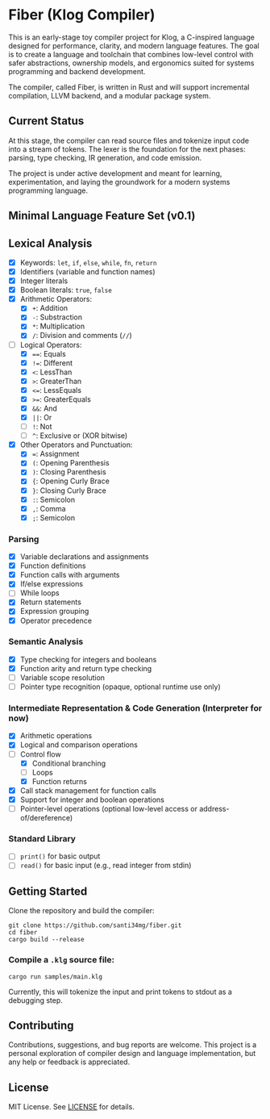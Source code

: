 # Fiber (Klog Compiler)

This is an early-stage toy compiler project for Klog, a C-inspired language
designed for performance, clarity, and modern language features. The goal is to
create a language and toolchain that combines low-level control with safer
abstractions, ownership models, and ergonomics suited for systems programming
and backend development.

The compiler, called Fiber, is written in Rust and will support incremental
compilation, LLVM backend, and a modular package system.

## Current Status

At this stage, the compiler can read source files and tokenize input code into
a stream of tokens. The lexer is the foundation for the next phases: parsing,
type checking, IR generation, and code emission.

The project is under active development and meant for learning, experimentation,
and laying the groundwork for a modern systems programming language.

## Minimal Language Feature Set (v0.1)

## Lexical Analysis

- [x] Keywords: `let`, `if`, `else`, `while`, `fn`, `return`
- [x] Identifiers (variable and function names)
- [x] Integer literals
- [x] Boolean literals: `true`, `false`
- [x] Arithmetic Operators:
  - [x] `+`: Addition
  - [x] `-`: Substraction
  - [x] `*`: Multiplication
  - [x] `/`: Division and comments (`//`)
- [ ] Logical Operators:
  - [x] `==`: Equals
  - [x] `!=`: Different
  - [x] `<`: LessThan
  - [x] `>`: GreaterThan
  - [x] `<=`: LessEquals
  - [x] `>=`: GreaterEquals
  - [x] `&&`: And
  - [x] `||`: Or
  - [ ] `!`: Not
  - [ ] `^`: Exclusive or (XOR bitwise)
- [x] Other Operators and Punctuation:
  - [x] `=`: Assignment
  - [x] `(`: Opening Parenthesis
  - [x] `)`: Closing Parenthesis
  - [x] `{`: Opening Curly Brace
  - [x] `}`: Closing Curly Brace
  - [x] `:`: Semicolon
  - [x] `,`: Comma
  - [x] `;`: Semicolon

### Parsing

- [x] Variable declarations and assignments
- [x] Function definitions
- [x] Function calls with arguments
- [x] If/else expressions
- [ ] While loops
- [x] Return statements
- [x] Expression grouping
- [x] Operator precedence

### Semantic Analysis

- [x] Type checking for integers and booleans
- [x] Function arity and return type checking
- [ ] Variable scope resolution
- [ ] Pointer type recognition (opaque, optional runtime use only)

### Intermediate Representation & Code Generation (Interpreter for now)

- [x] Arithmetic operations
- [x] Logical and comparison operations
- [ ] Control flow
  - [x] Conditional branching
  - [ ] Loops
  - [x] Function returns
- [x] Call stack management for function calls
- [x] Support for integer and boolean operations
- [ ] Pointer-level operations (optional low-level access or address-of/dereference)

### Standard Library

- [ ] `print()` for basic output
- [ ] `read()` for basic input (e.g., read integer from stdin)

## Getting Started

Clone the repository and build the compiler:

```
git clone https://github.com/santi34mg/fiber.git
cd fiber
cargo build --release
```

### Compile a `.klg` source file:

```
cargo run samples/main.klg
```

Currently, this will tokenize the input and print tokens to stdout as a debugging step.

## Contributing

Contributions, suggestions, and bug reports are welcome.
This project is a personal exploration of compiler design and language implementation,
but any help or feedback is appreciated.

## License

MIT License. See [LICENSE](LICENSE) for details.
